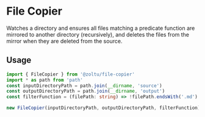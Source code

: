 # File Copier
Watches a directory and ensures all files matching a predicate function are mirrored to another directory (recursively), and deletes the files from the mirror when they are deleted from the source.

## Usage
```typescript
import { FileCopier } from '@zoltu/file-copier'
import * as path from 'path'
const inputDirectoryPath = path.join(__dirname, 'source')
const outputDirectoryPath = path.join(__dirname, 'output')
const filterFunction = (filePath: string) => !filePath.endsWith('.md')

new FileCopier(inputDirectoryPath, outputDirectoryPath, filterFunction)
```
